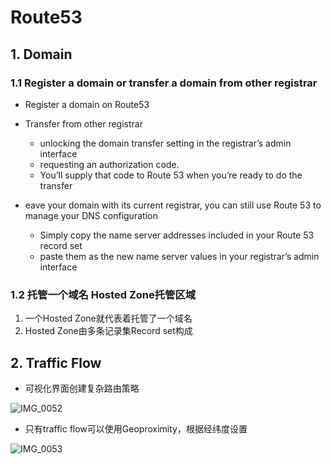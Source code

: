 
# Route53

## 1. Domain
### 1.1 Register a domain or transfer a domain from other registrar
- Register a domain on Route53
- Transfer from other registrar
  - unlocking the domain transfer setting in the registrar’s admin interface 
  - requesting an authorization code.
  - You’ll supply that code to Route 53 when you’re ready to do the transfer
  
- eave your domain with its current registrar, you can still use Route 53 to manage your DNS configuration
  - Simply copy the name server addresses included in your Route 53 record set 
  - paste them as the new name server values in your registrar’s admin interface
  
### 1.2 托管一个域名 Hosted Zone托管区域
1. 一个Hosted Zone就代表着托管了一个域名
2. Hosted Zone由多条记录集Record set构成

## 2. Traffic Flow
- 可视化界面创建复杂路由策略

![IMG_0052](https://user-images.githubusercontent.com/26485327/71156175-cbe38580-2282-11ea-95d3-4420c6b51703.jpeg)

- 只有traffic flow可以使用Geoproximity，根据经纬度设置


![IMG_0053](https://user-images.githubusercontent.com/26485327/71156562-94290d80-2283-11ea-9fac-8034d2461695.jpeg)


